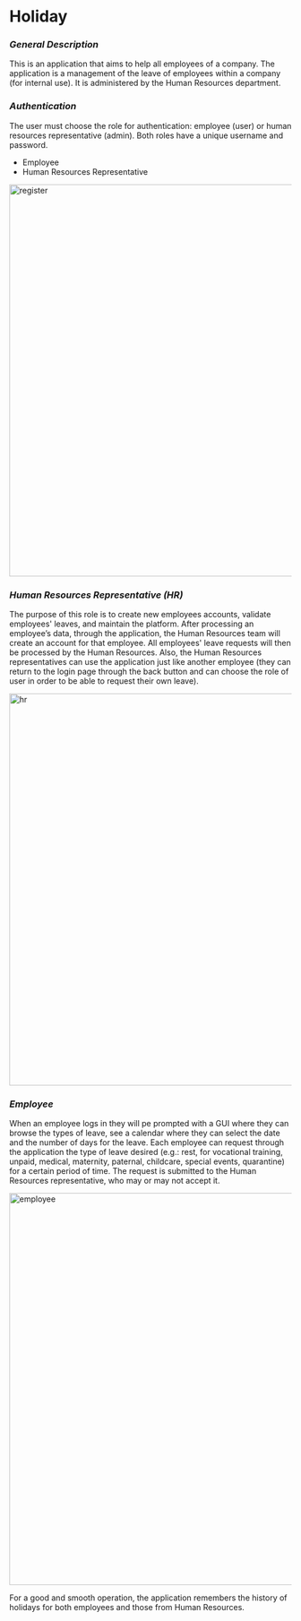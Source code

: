 # **Holiday**


### _General Description_
This is an application that aims to help all employees of a company. The application is a management of the leave of employees within a company (for internal use). It is administered by the Human Resources department.
###  _Authentication_
The user must choose the role for authentication: employee (user) or human resources representative (admin). Both roles have a unique username and password.
* Employee
* Human Resources Representative

<img align="center" width="700" alt="register" src="https://user-images.githubusercontent.com/71723590/168994746-2f567ed6-f273-4258-930c-5b45a425619f.png">

### _Human Resources Representative (HR)_
The purpose of this role is to create new employees accounts, validate employees' leaves, and maintain the platform. After processing an employee’s data, through the application, the Human Resources team will create an account for that employee. All employees' leave requests will then be processed by the Human Resources. Also, the Human Resources representatives can use the application just like another employee (they can return to the login page through the back button and can choose the role of user in order to be able to request their own leave).

<img align="center" width="700" alt="hr" src="https://user-images.githubusercontent.com/71723590/168994830-f3269d9c-ac41-4484-ac6c-5cb8d4b7a90d.png">

### _Employee_
When an employee logs in they will pe prompted with a GUI where they can browse the types of leave, see a calendar where they can select the date and the number of days for the leave. Each employee can request through the application the type of leave desired (e.g.: rest, for vocational training, unpaid, medical, maternity, paternal, childcare, special events, quarantine) for a certain period of time. The request is submitted to the Human Resources representative, who may or may not accept it.

<img align="center" width="700" alt="employee" src="https://user-images.githubusercontent.com/71723590/168994816-3f55db9c-c403-4ebc-8cd3-f3db3aa0e18b.png">

For a good and smooth operation, the application remembers the history of holidays for both employees and those from Human Resources.
